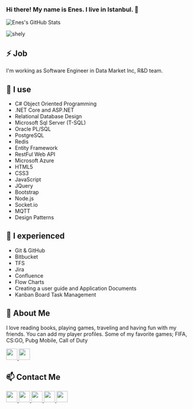 ### Hi there! My name is Enes. I live in Istanbul. 👋

![Enes's GitHub Stats](https://github-readme-stats.vercel.app/api?username=enesgezici&show_icons=true&theme=tokyonight)

<p align="left"><img align="center" src="https://github-readme-stats.vercel.app/api/top-langs/?username=enesgezici&layout=compact" alt="shely"/></p>
<!-- 
<p align="left">
  <img src="https://raw.githubusercontent.com/devicons/devicon/master/icons/csharp/csharp-original.svg" alt="c#" width="30" height="30"/> 
  <img src="https://raw.githubusercontent.com/devicons/devicon/master/icons/html5/html5-original-wordmark.svg" alt="html5" width="30" height="30"/> 
  <img src="https://raw.githubusercontent.com/devicons/devicon/master/icons/css3/css3-original-wordmark.svg" alt="css3" width="30" height="30"/> 
  <img src="https://raw.githubusercontent.com/devicons/devicon/master/icons/javascript/javascript-original.svg" alt="css3" width="30" height="30"/> 
  <img src="https://raw.githubusercontent.com/devicons/devicon/master/icons/typescript/typescript-original.svg" alt="typescript" width="30" height="30"/>
  <img src="https://www.flaticon.com/svg/vstatic/svg/3161/3161115.svg?token=exp=1619136281~hmac=d8d389b7b86136dd60c466dcfabacf5a" width="30" height="30"/> 
  <img src="https://www.flaticon.com/svg/vstatic/svg/2305/2305846.svg?token=exp=1619136295~hmac=d5b626450c864ac5b67fb317bdf03429" width="30" height="30"/> 
  <img src="https://www.flaticon.com/svg/vstatic/svg/873/873107.svg?token=exp=1619136325~hmac=09fe715422c646d339461a53b98f745a" width="30" height="30"/>
</p>
-->

## ⚡ Job
I'm working as Software Engineer in Data Market Inc, R&D team.


## 🧠 I use
- C# Object Oriented Programming 
- .NET Core and ASP.NET
- Relational Database Design
- Microsoft Sql Server (T-SQL)
- Oracle PL/SQL
- PostgreSQL
- Redis
- Entity Framework
- RestFul Web API
- Microsoft Azure 
- HTML5
- CSS3
- JavaScript
- JQuery
- Bootstrap
- Node.js
- Socket.io
- MQTT 
- Design Patterns

## 🙌 I experienced

- Git & GitHub
- Bitbucket
- TFS
- Jira
- Confluence
- Flow Charts
- Creating a user guide and Application Documents
- Kanban Board Task Management


## 💬 About Me 
I love reading books, playing games, traveling and having fun with my friends.
You can add my player profiles. Some of my favorite games; FIFA, CS:GO, Pubg Mobile, Call of Duty

<a href="https://discord.com/enesgezici#7242" target="_blank">  
  <img width="30px" src="https://www.flaticon.com/svg/static/icons/svg/2111/2111370.svg" />
</a>

<a href="https://steamcommunity.com/id/enesgezici/" target="_blank">  
  <img width="30px" src="https://upload.wikimedia.org/wikipedia/commons/8/83/Steam_icon_logo.svg" />
</a>

## 📫 Contact Me 

<a href="https://www.enesgezici.com" target="_blank">  
  <img width="30px" src="https://www.flaticon.com/svg/static/icons/svg/3719/3719350.svg" /> 
</a>

<a href="https://www.linkedin.com/in/enesgezici/" target="_blank"> 
  <img width="30px" src="https://www.flaticon.com/svg/static/icons/svg/174/174857.svg" />
</a>

<a href="https://www.instagram.com/enesgezici" target="_blank">  
  <img width="30px" src="https://www.flaticon.com/svg/static/icons/svg/1409/1409946.svg" />
</a>


<a href="https://medium.com/@enesgezici" target="_blank" target="_blank">  
  <img width="30px" src="https://www.flaticon.com/svg/static/icons/svg/2111/2111543.svg" />
</a>

<a href="https://t.me/enesgezici" target="_blank">  
  <img width="30px" src="https://www.flaticon.com/svg/static/icons/svg/906/906377.svg" />
</a>
